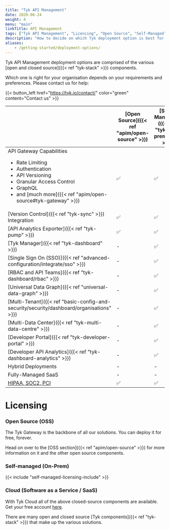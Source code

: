 ```yaml
---
title: "Tyk API Management"
date: 2020-06-24
weight: 4
menu: "main"
linkTitle: API Management
tags: ["Tyk API Management", "Licencing", "Open Source", "Self-Managed", "Tyk Cloud", "API Gateway"]
description: "How to decide on which Tyk deployment option is best for you"
aliases:
    - /getting-started/deployment-options/
---
```


Tyk API Management deployment options are comprised of the various [open and closed source]({{< ref "tyk-stack" >}}) components.

Which one is right for your organisation depends on your requirements and preferences.  Please contact us for help:

{{< button_left href="https://tyk.io/contact/" color="green" content="Contact us" >}}

|                                                                                                                                                            | [Open Source]({{< ref "apim/open-source" >}})  |   [Self-Managed]({{< ref "tyk-on-premises" >}})      |  [Cloud](https://account.cloud-ara.tyk.io/signup)
|------------------------------------------------------------------------------------------------------------------------------------------------------------|--------------|--------------------|---------
| API Gateway Capabilities <br> <ul><li>Rate Limiting</li><li>Authentication</li> <li>API Versioning</li><li>Granular Access Control</li><li>GraphQL</li>  <li>and [much more]({{< ref "apim/open-source#tyk-gateway" >}})</li></ul> | ✅              |✅	                |✅      
| [Version Control]({{< ref "tyk-sync" >}}) Integration                                                                                                      | ✅		  |✅	              |✅	 
| [API Analytics Exporter]({{< ref "tyk-pump" >}})                                                                                                                           | ✅		      |✅	              |✅	 
| [Tyk Manager]({{< ref "tyk-dashboard" >}})                                                                                                                                     | -	          |✅	              |✅	 
| [Single Sign On (SSO)]({{< ref "advanced-configuration/integrate/sso" >}})                                                                                                                                      | -	          |✅	              |✅	      
| [RBAC and API Teams]({{< ref "tyk-dashboard/rbac" >}})                                                                                                                                    | -	          |✅	              |✅	      
| [Universal Data Graph]({{< ref "universal-data-graph" >}})                                                                                                                                  | -	          |✅	              |✅	      
| [Multi-Tenant]({{< ref "basic-config-and-security/security/dashboard/organisations" >}})                                                                                                                                            | -	          |✅	              |✅	      
| [Multi-Data Center]({{< ref "tyk-multi-data-centre" >}})                                                                                                                                      | -	          |✅	              |✅	      
| [Developer Portal]({{< ref "tyk-developer-portal" >}})                                                                                                                                      | -		      |✅	              |✅	 
| [Developer API Analytics]({{< ref "tyk-dashboard-analytics" >}})                                                                                                                                 | -		      |✅	              |✅	   
| Hybrid Deployments                                                                                                                                         | -		      |-	              |✅
| Fully-Managed SaaS                                                                                                                                         | -		      |-	              |✅
| [HIPAA, SOC2, PCI](https://tyk.io/governance-and-auditing/)| ✅		      |✅	              | -


# Licensing
### Open Source (OSS)
The Tyk Gateway is the backbone of all our solutions. You can deploy it for free, forever.

Head on over to the [OSS section]({{< ref "apim/open-source" >}}) for more information on it and the other open source components.
### Self-managed (On-Prem)

{{< include "self-managed-licensing-include" >}}


### Cloud (Software as a Service / SaaS)
With Tyk Cloud all of the above closed-source components are available. Get your free account [here](https://account.cloud-ara.tyk.io/signup).


There are many open and closed source [Tyk components]({{< ref "tyk-stack" >}}) that make up the various solutions.
